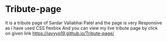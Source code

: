 # Tribute-page
It is a tribute page of Sardar Vallabhai Patel and the page is very Responsive as i have used CSS flexbox And you can view my live tribute page by click on given link 
https://jayyyp19.github.io/Tribute-page/
